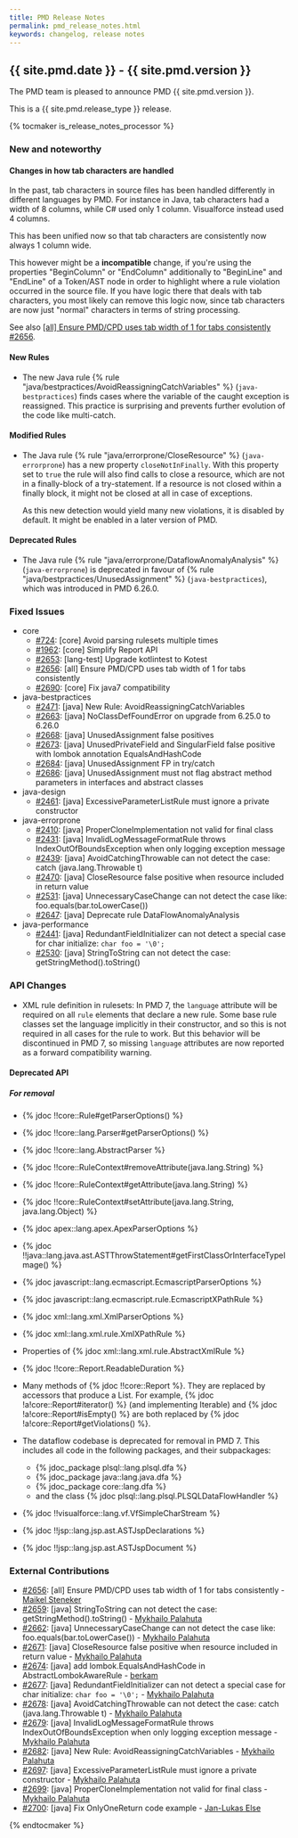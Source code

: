 ```yaml
---
title: PMD Release Notes
permalink: pmd_release_notes.html
keywords: changelog, release notes
---
```


## {{ site.pmd.date }} - {{ site.pmd.version }}

The PMD team is pleased to announce PMD {{ site.pmd.version }}.

This is a {{ site.pmd.release_type }} release.

{% tocmaker is_release_notes_processor %}

### New and noteworthy

#### Changes in how tab characters are handled

In the past, tab characters in source files has been handled differently in different languages by PMD.
For instance in Java, tab characters had a width of 8 columns, while C# used only 1 column. Visualforce instead
used 4 columns.

This has been unified now so that tab characters are consistently now always 1 column wide.

This however might be a **incompatible** change, if you're using the properties "BeginColumn" or "EndColumn"
additionally to "BeginLine" and "EndLine" of a Token/AST node in order to highlight
where a rule violation occurred in the source file. If you have logic there that deals with tab characters,
you most likely can remove this logic now, since tab characters are now just "normal" characters
in terms of string processing.

See also [[all] Ensure PMD/CPD uses tab width of 1 for tabs consistently #2656](https://github.com/pmd/pmd/pull/2656).

#### New Rules

*   The new Java rule {% rule "java/bestpractices/AvoidReassigningCatchVariables" %} (`java-bestpractices`) finds
    cases where the variable of the caught exception is reassigned. This practice is surprising and prevents
    further evolution of the code like multi-catch.

#### Modified Rules

*   The Java rule {% rule "java/errorprone/CloseResource" %} (`java-errorprone`) has a new property
    `closeNotInFinally`. With this property set to `true` the rule will also find calls to close a
    resource, which are not in a finally-block of a try-statement. If a resource is not closed within a
    finally block, it might not be closed at all in case of exceptions.
    
    As this new detection would yield many new violations, it is disabled by default. It might be
    enabled in a later version of PMD.

#### Deprecated Rules

*   The Java rule {% rule "java/errorprone/DataflowAnomalyAnalysis" %} (`java-errorprone`)
    is deprecated in favour of {% rule "java/bestpractices/UnusedAssignment" %} (`java-bestpractices`),
    which was introduced in PMD 6.26.0.

### Fixed Issues

*   core
    *   [#724](https://github.com/pmd/pmd/issues/724): \[core] Avoid parsing rulesets multiple times
    *   [#1962](https://github.com/pmd/pmd/issues/1962): \[core] Simplify Report API
    *   [#2653](https://github.com/pmd/pmd/issues/2653): \[lang-test] Upgrade kotlintest to Kotest
    *   [#2656](https://github.com/pmd/pmd/pull/2656): \[all] Ensure PMD/CPD uses tab width of 1 for tabs consistently
    *   [#2690](https://github.com/pmd/pmd/pull/2690): \[core] Fix java7 compatibility
*   java-bestpractices
    *   [#2471](https://github.com/pmd/pmd/issues/2471): \[java] New Rule: AvoidReassigningCatchVariables
    *   [#2663](https://github.com/pmd/pmd/issues/2663): \[java] NoClassDefFoundError on upgrade from 6.25.0 to 6.26.0
    *   [#2668](https://github.com/pmd/pmd/issues/2668): \[java] UnusedAssignment false positives
    *   [#2673](https://github.com/pmd/pmd/issues/2673): \[java] UnusedPrivateField and SingularField false positive with lombok annotation EqualsAndHashCode
    *   [#2684](https://github.com/pmd/pmd/issues/2684): \[java] UnusedAssignment FP in try/catch
    *   [#2686](https://github.com/pmd/pmd/issues/2686): \[java] UnusedAssignment must not flag abstract method parameters in interfaces and abstract classes
*   java-design
    *   [#2461](https://github.com/pmd/pmd/issues/2461): \[java] ExcessiveParameterListRule must ignore a private constructor
*   java-errorprone
    *   [#2410](https://github.com/pmd/pmd/issues/2410): \[java] ProperCloneImplementation not valid for final class
    *   [#2431](https://github.com/pmd/pmd/issues/2431): \[java] InvalidLogMessageFormatRule throws IndexOutOfBoundsException when only logging exception message
    *   [#2439](https://github.com/pmd/pmd/issues/2439): \[java] AvoidCatchingThrowable can not detect the case: catch (java.lang.Throwable t)
    *   [#2470](https://github.com/pmd/pmd/issues/2470): \[java] CloseResource false positive when resource included in return value
    *   [#2531](https://github.com/pmd/pmd/issues/2531): \[java] UnnecessaryCaseChange can not detect the case like: foo.equals(bar.toLowerCase())
    *   [#2647](https://github.com/pmd/pmd/issues/2647): \[java] Deprecate rule DataFlowAnomalyAnalysis
*   java-performance
    *   [#2441](https://github.com/pmd/pmd/issues/2441): \[java] RedundantFieldInitializer can not detect a special case for char initialize: `char foo = '\0';`
    *   [#2530](https://github.com/pmd/pmd/issues/2530): \[java] StringToString can not detect the case: getStringMethod().toString()

### API Changes

*   XML rule definition in rulesets: In PMD 7, the `language` attribute will be required on all `rule`
    elements that declare a new rule. Some base rule classes set the language implicitly in their
    constructor, and so this is not required in all cases for the rule to work. But this
    behavior will be discontinued in PMD 7, so missing `language` attributes are now
    reported as a forward compatibility warning.

#### Deprecated API

##### For removal

*   {% jdoc !!core::Rule#getParserOptions() %}
*   {% jdoc !!core::lang.Parser#getParserOptions() %}
*   {% jdoc !!core::lang.AbstractParser %}
*   {% jdoc !!core::RuleContext#removeAttribute(java.lang.String) %}
*   {% jdoc !!core::RuleContext#getAttribute(java.lang.String) %}
*   {% jdoc !!core::RuleContext#setAttribute(java.lang.String, java.lang.Object) %}
*   {% jdoc apex::lang.apex.ApexParserOptions %}
*   {% jdoc !!java::lang.java.ast.ASTThrowStatement#getFirstClassOrInterfaceTypeImage() %}
*   {% jdoc javascript::lang.ecmascript.EcmascriptParserOptions %}
*   {% jdoc javascript::lang.ecmascript.rule.EcmascriptXPathRule %}
*   {% jdoc xml::lang.xml.XmlParserOptions %}
*   {% jdoc xml::lang.xml.rule.XmlXPathRule %}
*   Properties of {% jdoc xml::lang.xml.rule.AbstractXmlRule %}

*   {% jdoc !!core::Report.ReadableDuration %}
*   Many methods of {% jdoc !!core::Report %}. They are replaced by accessors
  that produce a List. For example, {% jdoc !a!core::Report#iterator() %} 
  (and implementing Iterable) and {% jdoc !a!core::Report#isEmpty() %} are both
  replaced by {% jdoc !a!core::Report#getViolations() %}.

*   The dataflow codebase is deprecated for removal in PMD 7. This
    includes all code in the following packages, and their subpackages:
    *   {% jdoc_package plsql::lang.plsql.dfa %}
    *   {% jdoc_package java::lang.java.dfa %}
    *   {% jdoc_package core::lang.dfa %}
    *   and the class {% jdoc plsql::lang.plsql.PLSQLDataFlowHandler %}

*   {% jdoc !!visualforce::lang.vf.VfSimpleCharStream %}

*   {% jdoc !!jsp::lang.jsp.ast.ASTJspDeclarations %}
*   {% jdoc !!jsp::lang.jsp.ast.ASTJspDocument %}

### External Contributions

*   [#2656](https://github.com/pmd/pmd/pull/2656): \[all] Ensure PMD/CPD uses tab width of 1 for tabs consistently - [Maikel Steneker](https://github.com/maikelsteneker)
*   [#2659](https://github.com/pmd/pmd/pull/2659): \[java] StringToString can not detect the case: getStringMethod().toString() - [Mykhailo Palahuta](https://github.com/Drofff)
*   [#2662](https://github.com/pmd/pmd/pull/2662): \[java] UnnecessaryCaseChange can not detect the case like: foo.equals(bar.toLowerCase()) - [Mykhailo Palahuta](https://github.com/Drofff)
*   [#2671](https://github.com/pmd/pmd/pull/2671): \[java] CloseResource false positive when resource included in return value - [Mykhailo Palahuta](https://github.com/Drofff)
*   [#2674](https://github.com/pmd/pmd/pull/2674): \[java] add lombok.EqualsAndHashCode in AbstractLombokAwareRule - [berkam](https://github.com/berkam)
*   [#2677](https://github.com/pmd/pmd/pull/2677): \[java] RedundantFieldInitializer can not detect a special case for char initialize: `char foo = '\0';` - [Mykhailo Palahuta](https://github.com/Drofff)
*   [#2678](https://github.com/pmd/pmd/pull/2678): \[java] AvoidCatchingThrowable can not detect the case: catch (java.lang.Throwable t) - [Mykhailo Palahuta](https://github.com/Drofff)
*   [#2679](https://github.com/pmd/pmd/pull/2679): \[java] InvalidLogMessageFormatRule throws IndexOutOfBoundsException when only logging exception message - [Mykhailo Palahuta](https://github.com/Drofff)
*   [#2682](https://github.com/pmd/pmd/pull/2682): \[java] New Rule: AvoidReassigningCatchVariables - [Mykhailo Palahuta](https://github.com/Drofff)
*   [#2697](https://github.com/pmd/pmd/pull/2697): \[java] ExcessiveParameterListRule must ignore a private constructor - [Mykhailo Palahuta](https://github.com/Drofff)
*   [#2699](https://github.com/pmd/pmd/pull/2699): \[java] ProperCloneImplementation not valid for final class - [Mykhailo Palahuta](https://github.com/Drofff)
*   [#2700](https://github.com/pmd/pmd/pull/2700): \[java] Fix OnlyOneReturn code example - [Jan-Lukas Else](https://github.com/jlelse)


{% endtocmaker %}

